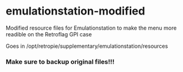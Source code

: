 # emulationstation-modified
Modified resource files for Emulationstation to make the menu more readible on the Retroflag GPI case

Goes in /opt/retropie/supplementary/emulationstation/resources

<h3> Make sure to backup original files!!! </h3>
